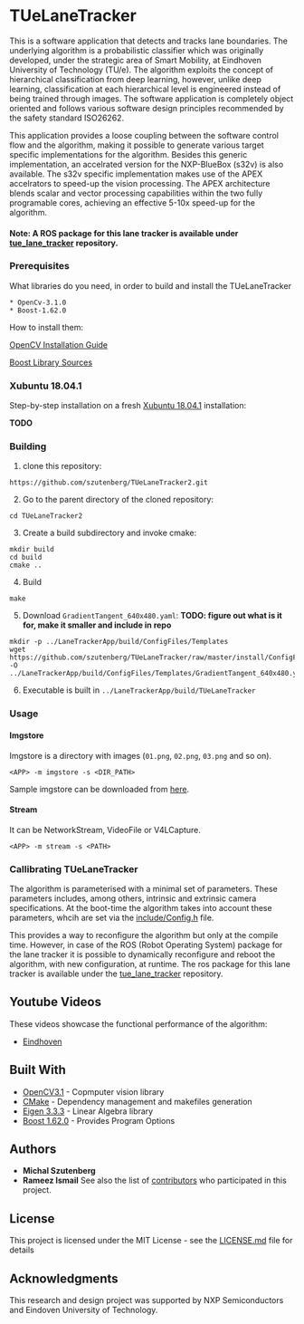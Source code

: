 # TUeLaneTracker

This is a software application that detects and tracks lane boundaries. The underlying algorithm is a probabilistic classifier which was originally developed, under the strategic area of Smart Mobility, at Eindhoven University of Technology (TU/e). The algorithm exploits the concept of hierarchical classification from deep learning, however, unlike deep learning, classification at each hierarchical level is engineered instead of being trained through images. The software application is completely object oriented and follows various software design principles recommended by the safety standard ISO26262. 

This application provides a loose coupling between the software control flow and the algorithm, making it possible to generate various target specific implementations for the algorithm. Besides this generic implementation, an accelrated version for the NXP-BlueBox (s32v) is also available. The s32v specific implementation makes use of the APEX accelrators to speed-up the vision processing. The APEX architecture blends scalar and vector processing capabilities within the two fully programable cores, achieving an effective 5-10x speed-up for the algorithm. 

#### Note: A ROS package for this lane tracker is available under [tue_lane_tracker](https://github.com/RameezI/tue_lane_tracker) repository. 

### Prerequisites

What libraries do you need, in order to build and install the TUeLaneTracker

```
* OpenCv-3.1.0
* Boost-1.62.0
```
How to install them:

[OpenCV Installation Guide](http://docs.opencv.org/3.1.0/d7/d9f/tutorial_linux_install.html)

[Boost Library Sources](http://www.boost.org/users/history/version_1_62_0.html)

### Xubuntu 18.04.1

Step-by-step installation on a fresh [Xubuntu 18.04.1](http://nl.archive.ubuntu.com/ubuntu-cdimage-xubuntu/releases/18.04/release/) installation:

**TODO** 
  

### Building

1. clone this repository: 
```
https://github.com/szutenberg/TUeLaneTracker2.git
```


2. Go to the parent directory of the cloned repository:
```
cd TUeLaneTracker2
```

3. Create a build subdirectory and invoke cmake:
```
mkdir build
cd build
cmake ..
```

4. Build
```
make
```

5. Download `GradientTangent_640x480.yaml`: **TODO: figure out what is it for, make it smaller and include in repo**
```
mkdir -p ../LaneTrackerApp/build/ConfigFiles/Templates
wget https://github.com/szutenberg/TUeLaneTracker/raw/master/install/ConfigFiles/Templates/GradientTangent_640x480.yaml -O ../LaneTrackerApp/build/ConfigFiles/Templates/GradientTangent_640x480.yaml
```

6. Executable is built in `../LaneTrackerApp/build/TUeLaneTracker`

### Usage

#### Imgstore

Imgstore is a directory with images (`01.png`, `02.png`, `03.png` and so on).

```
<APP> -m imgstore -s <DIR_PATH>
```

Sample imgstore can be downloaded from [here](https://github.com/szutenberg/TUeLaneTracker/tree/master/install/DataSet).

#### Stream

It can be NetworkStream, VideoFile or V4LCapture. 

```
<APP> -m stream -s <PATH>
```


### Callibrating TUeLaneTracker

The algorithm is parameterised with a minimal set of parameters. These parameters includes, among others, intrinsic and extrinsic camera specifications. At the boot-time the algorithm takes into account these parameters, whcih are set via the [include/Config.h](https://github.com/RameezI/TUeLaneTracker/blob/master/include/Config.h) file. 

This provides a way to reconfigure the algorithm but only at the compile time. However, in case of the ROS (Robot Operating System) package for the lane tracker it is possible to dynamically reconfigure and reboot the algorithm, with new configuration, at runtime. The ros package for this lane tracker is available under the [tue_lane_tracker](https://github.com/RameezI/tue_lane_tracker) repository. 
       
       
## Youtube Videos
   These videos showcase the functional performance of the algorithm:
   * [Eindhoven](https://youtu.be/7D1vBPrcPk0)


## Built With

* [OpenCV3.1](http://docs.opencv.org/3.1.0/index.html) - Copmputer vision library
* [CMake](https://maven.apache.org/) - Dependency management and makefiles generation
* [Eigen 3.3.3](http://eigen.tuxfamily.org/index.php?title=Main_Page) - Linear Algebra  library
* [Boost 1.62.0](http://www.boost.org/users/history/version_1_62_0.html) - Provides Program Options

## Authors
* **Michal Szutenberg**
* **Rameez Ismail**
See also the list of [contributors](https://github.com/RameezI/TUeLaneTracker/graphs/contributors) who participated in this project.


## License

This project is licensed under the MIT License - see the [LICENSE.md](https://github.com/RameezI/TUeLaneTracker/blob/master/LICENSE.md) file for details


## Acknowledgments

This research and design project was supported by NXP Semiconductors and Eindoven University of Technology. 
